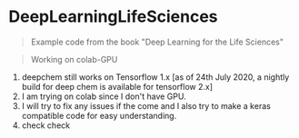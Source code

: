 # DeepLearningLifeSciences
> Example code from the book "Deep Learning for the Life Sciences"

> Working on colab-GPU

1. deepchem still works on Tensorflow 1.x [as of 24th July 2020, a nightly build for deep chem is available for tensorflow 2.x]
2. I am trying on colab since I don't have GPU.
3. I will try to fix any issues if the come and I also try to make a keras compatible code for easy understanding.
4. check check
